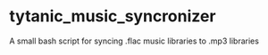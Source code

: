 # tytanic_music_syncronizer
A small bash script for syncing .flac music libraries to .mp3 libraries
